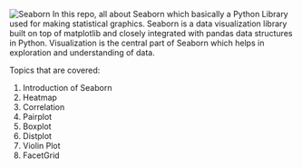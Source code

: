 ![Seaborn](https://pbs.twimg.com/media/Fc3D7zPXEAAiGm4?format=jpg&name=medium)
In this repo, all about Seaborn which basically a Python Library used for making statistical graphics. Seaborn is a data visualization library built on top of matplotlib and closely integrated with pandas data structures in Python. Visualization is the central part of Seaborn which helps in exploration and understanding of data.

Topics that are covered:
1. Introduction of Seaborn
2. Heatmap
3. Correlation
4. Pairplot
5. Boxplot
6. Distplot
7. Violin Plot
8. FacetGrid
